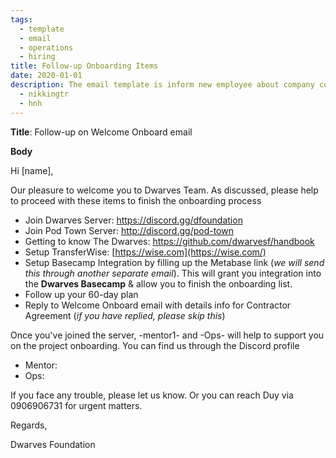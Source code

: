 ```yaml
---
tags: 
  - template
  - email
  - operations
  - hiring
title: Follow-up Onboarding Items
date: 2020-01-01
description: The email template is inform new employee about company communication channel and mentor profile.
  - nikkingtr
  - hnh
---
```


**Title**: Follow-up on Welcome Onboard email

**Body**

Hi [name],

Our pleasure to welcome you to Dwarves Team. As discussed, please help to proceed with these items to finish the onboarding process

- Join Dwarves Server: <https://discord.gg/dfoundation>
- Join Pod Town Server: <http://discord.gg/pod-town>
- Getting to know The Dwarves: <https://github.com/dwarvesf/handbook>
- Setup TransferWise: [https://wise.com](https://wise.com/)
- Setup Basecamp Integration by filling up the Metabase link (*we will send this through another separate email*). This will grant you integration into the **Dwarves Basecamp** & allow you to finish the onboarding list.
- Follow up your 60-day plan
- Reply to Welcome Onboard email with details info for Contractor Agreement (*if you have replied, please skip this*)

Once you've joined the server, -mentor1- and -Ops- will help to support you on the project onboarding. You can find us through the Discord profile

- Mentor:
- Ops:

If you face any trouble, please let us know. Or you can reach Duy via 0906906731 for urgent matters.

Regards,

Dwarves Foundation
